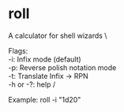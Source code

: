 # roll
A calculator for shell wizards \

Flags: \
-i: Infix mode (default)  \
-p: Reverse polish notation mode \
-t: Translate Infix -> RPN \
-h or -?: help /

Example: roll -i "1d20"
